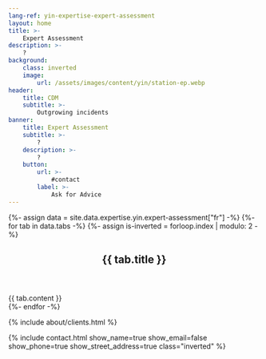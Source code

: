 ```yaml
---
lang-ref: yin-expertise-expert-assessment
layout: home
title: >-
    Expert Assessment
description: >-
    ?
background:
    class: inverted
    image:
        url: /assets/images/content/yin/station-ep.webp
header:
    title: CDM
    subtitle: >-
        Outgrowing incidents
banner:
    title: Expert Assessment
    subtitle: >-
        ?
    description: >-
        ?
    button:
        url: >-
            #contact
        label: >-
            Ask for Advice
---
```


{%- assign data = site.data.expertise.yin.expert-assessment["fr"] -%}
{%- for tab in data.tabs -%}
{%- assign is-inverted = forloop.index | modulo: 2 -%}
<section id="{{ tab.id }}" {% if is-inverted == 0 %}class="inverted"{% endif %}>
    <header class="major">
        <h2>{{ tab.title }}</h2>
    </header>
    {{ tab.content }}
</section>
{%- endfor -%}

{% include about/clients.html %}

{% include contact.html show_name=true show_email=false show_phone=true show_street_address=true class="inverted" %}
